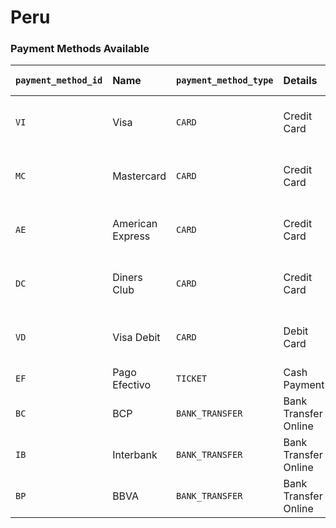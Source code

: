 # Peru

### Payment Methods Available



<table>
  <thead>
    <tr>
      <th style="text-align:left"><code>payment_method_id</code>
      </th>
      <th style="text-align:left"><b>Name</b>
      </th>
      <th style="text-align:left"><code>payment_method_type</code>
      </th>
      <th style="text-align:left"><b>Details</b>
      </th>
      <th style="text-align:left">Allowed Flows</th>
      <th style="text-align:left"><b>Logos</b>
      </th>
    </tr>
  </thead>
  <tbody>
    <tr>
      <td style="text-align:left"><code>VI</code>
      </td>
      <td style="text-align:left">Visa</td>
      <td style="text-align:left"><code>CARD</code>
      </td>
      <td style="text-align:left">Credit Card</td>
      <td style="text-align:left">
        <p><code>DIRECT</code>
        </p>
        <p><code>REDIRECT</code>
        </p>
      </td>
      <td style="text-align:left">​<a href="https://pay.dlocal.com/views/2.0/images/payments/VI.png">https://pay.dlocal.com/views/2.0/images/payments/VI.png</a>​</td>
    </tr>
    <tr>
      <td style="text-align:left"><code>MC</code>
      </td>
      <td style="text-align:left">Mastercard</td>
      <td style="text-align:left"><code>CARD</code>
      </td>
      <td style="text-align:left">Credit Card</td>
      <td style="text-align:left">
        <p><code>DIRECT</code>
        </p>
        <p><code>REDIRECT</code>
        </p>
      </td>
      <td style="text-align:left">​<a href="https://pay.dlocal.com/views/2.0/images/payments/MC.png">https://pay.dlocal.com/views/2.0/images/payments/MC.png</a>​</td>
    </tr>
    <tr>
      <td style="text-align:left"><code>AE</code>
      </td>
      <td style="text-align:left">American Express</td>
      <td style="text-align:left"><code>CARD</code>
      </td>
      <td style="text-align:left">Credit Card</td>
      <td style="text-align:left">
        <p><code>DIRECT</code>
        </p>
        <p><code>REDIRECT</code>
        </p>
      </td>
      <td style="text-align:left">​<a href="https://pay.dlocal.com/views/2.0/images/payments/AE.png">https://pay.dlocal.com/views/2.0/images/payments/AE.png</a>​</td>
    </tr>
    <tr>
      <td style="text-align:left"><code>DC</code>
      </td>
      <td style="text-align:left">Diners Club</td>
      <td style="text-align:left"><code>CARD</code>
      </td>
      <td style="text-align:left">Credit Card</td>
      <td style="text-align:left">
        <p><code>DIRECT</code>
        </p>
        <p><code>REDIRECT</code>
        </p>
      </td>
      <td style="text-align:left">​<a href="https://pay.dlocal.com/views/2.0/images/payments/DC.png">https://pay.dlocal.com/views/2.0/images/payments/DC.png</a>​</td>
    </tr>
    <tr>
      <td style="text-align:left"><code>VD</code>
      </td>
      <td style="text-align:left">Visa Debit</td>
      <td style="text-align:left"><code>CARD</code>
      </td>
      <td style="text-align:left">Debit Card</td>
      <td style="text-align:left">
        <p><code>DIRECT</code>
        </p>
        <p><code>REDIRECT</code>
        </p>
      </td>
      <td style="text-align:left">​<a href="https://pay.dlocal.com/views/2.0/images/payments/VD.png">https://pay.dlocal.com/views/2.0/images/payments/VD.png</a>​</td>
    </tr>
    <tr>
      <td style="text-align:left"><code>EF</code>
      </td>
      <td style="text-align:left">Pago Efectivo</td>
      <td style="text-align:left"><code>TICKET</code>
      </td>
      <td style="text-align:left">Cash Payment</td>
      <td style="text-align:left"><code>REDIRECT</code>
      </td>
      <td style="text-align:left">​<a href="https://pay.dlocal.com/views/2.0/images/payments/EF.png">https://pay.dlocal.com/views/2.0/images/payments/EF.png</a>​</td>
    </tr>
    <tr>
      <td style="text-align:left"><code>BC</code>
      </td>
      <td style="text-align:left">BCP</td>
      <td style="text-align:left"><code>BANK_TRANSFER</code>
      </td>
      <td style="text-align:left">Bank Transfer Online</td>
      <td style="text-align:left"><code>REDIRECT</code>
      </td>
      <td style="text-align:left">​<a href="https://pay.dlocal.com/views/2.0/images/payments/BC.png">https://pay.dlocal.com/views/2.0/images/payments/BC.png</a>​</td>
    </tr>
    <tr>
      <td style="text-align:left"><code>IB</code>
      </td>
      <td style="text-align:left">Interbank</td>
      <td style="text-align:left"><code>BANK_TRANSFER</code>
      </td>
      <td style="text-align:left">Bank Transfer Online</td>
      <td style="text-align:left"><code>REDIRECT</code>
      </td>
      <td style="text-align:left">​<a href="https://pay.dlocal.com/views/2.0/images/payments/IB.png">https://pay.dlocal.com/views/2.0/images/payments/IB.png</a>​</td>
    </tr>
    <tr>
      <td style="text-align:left"><code>BP</code>
      </td>
      <td style="text-align:left">BBVA</td>
      <td style="text-align:left"><code>BANK_TRANSFER</code>
      </td>
      <td style="text-align:left">Bank Transfer Online</td>
      <td style="text-align:left"><code>REDIRECT</code>
      </td>
      <td style="text-align:left">​<a href="https://pay.dlocal.com/views/2.0/images/payments/BP.png">https://pay.dlocal.com/views/2.0/images/payments/BP.png</a>​</td>
    </tr>
  </tbody>
</table>